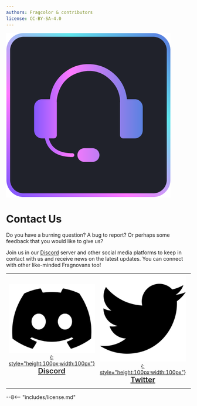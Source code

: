```yaml
---
authors: Fragcolor & contributors
license: CC-BY-SA-4.0
---
```


![](assets/ContactUsLogo.png)

# Contact Us

Do you have a burning question? A bug to report? Or perhaps some feedback that you would like to give us? 

Join us in our [Discord](https://discord.fragnova.com/) server and other social media platforms to keep in contact with us and receive news on the latest updates. You can connect with other like-minded Fragnovans too!

| | | |
| :----------: | :----------: |:----------: |
|[![Join us on Discord!](assets/fontawesome/discord.svg){: style="height:100px;width:100px"}](https://discord.fragnova.com/) <br> <span style="font-weight:600;font-size:20px">[Discord](https://discord.fragnova.com/)</span> | [![Follow us on Twitter!](assets/fontawesome//twitter.svg){: style="height:100px;width:100px"}](https://twitter.com/fragnova)<br> <span style="font-weight:600;font-size:20px">[Twitter](https://twitter.com/fragnova)</span> | [![Follow us on Telegram!](assets/fontawesome/telegram.svg){: style="height:100px;width:100px"}](https://t.me/fragnova)<br> <span style="font-weight:600;font-size:20px">[Twitter](https://t.me/fragnova)</span> |
| | | |

--8<-- "includes/license.md"
